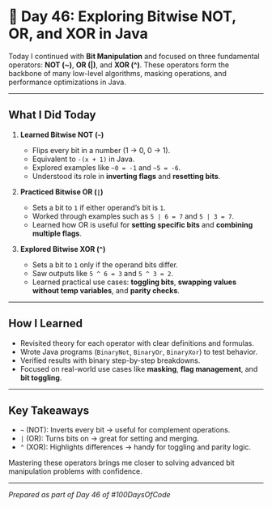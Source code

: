 # 📘 Day 46: Exploring Bitwise NOT, OR, and XOR in Java

Today I continued with **Bit Manipulation** and focused on three fundamental operators: **NOT (\~)**, **OR (|)**, and **XOR (^)**. These operators form the backbone of many low-level algorithms, masking operations, and performance optimizations in Java.

---

## What I Did Today

1. **Learned Bitwise NOT (`~`)**

   * Flips every bit in a number (1 → 0, 0 → 1).
   * Equivalent to `-(x + 1)` in Java.
   * Explored examples like `~0 = -1` and `~5 = -6`.
   * Understood its role in **inverting flags** and **resetting bits**.

2. **Practiced Bitwise OR (`|`)**

   * Sets a bit to `1` if either operand’s bit is `1`.
   * Worked through examples such as `5 | 6 = 7` and `5 | 3 = 7`.
   * Learned how OR is useful for **setting specific bits** and **combining multiple flags**.

3. **Explored Bitwise XOR (`^`)**

   * Sets a bit to `1` only if the operand bits differ.
   * Saw outputs like `5 ^ 6 = 3` and `5 ^ 3 = 2`.
   * Learned practical use cases: **toggling bits**, **swapping values without temp variables**, and **parity checks**.

---

## How I Learned

* Revisited theory for each operator with clear definitions and formulas.
* Wrote Java programs (`BinaryNot`, `BinaryOr`, `BinaryXor`) to test behavior.
* Verified results with binary step-by-step breakdowns.
* Focused on real-world use cases like **masking**, **flag management**, and **bit toggling**.

---

## Key Takeaways

* `~` (NOT): Inverts every bit → useful for complement operations.
* `|` (OR): Turns bits on → great for setting and merging.
* `^` (XOR): Highlights differences → handy for toggling and parity logic.

Mastering these operators brings me closer to solving advanced bit manipulation problems with confidence.

---

*Prepared as part of Day 46 of #100DaysOfCode*